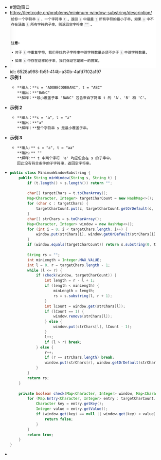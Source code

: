 - #滑动窗口
- https://leetcode.cn/problems/minimum-window-substring/description/
- ![image.png](../assets/image_1697164167563_0.png)
  id:: 6528a998-fb5f-414b-a30b-4afd7f02a197
- **示例 1**
	- ```
	  **输入：**s = "ADOBECODEBANC", t = "ABC"
	  **输出：**"BANC"
	  **解释：**最小覆盖子串 "BANC" 包含来自字符串 t 的 'A'、'B' 和 'C'。
	  ```
- **示例 2**
	- ```
	  **输入：**s = "a", t = "a"
	  **输出：**"a"
	  **解释：**整个字符串 s 是最小覆盖子串。
	  ```
- **示例 3**
	- ```
	  **输入:** s = "a", t = "aa"
	  **输出:** ""
	  **解释:** t 中两个字符 'a' 均应包含在 s 的子串中，
	  因此没有符合条件的子字符串，返回空字符串。
	  ```
- ```java
  public class MinimumWindowSubstring {
      public String minWindow(String s, String t) {
          if (t.length() > s.length()) return "";
  
          char[] targetChars = t.toCharArray();
          Map<Character, Integer> targetCharCount = new HashMap<>();
          for (char c : targetChars) {
              targetCharCount.put(c, targetCharCount.getOrDefault(c, 0) + 1);
          }
          char[] strChars = s.toCharArray();
          Map<Character, Integer> window = new HashMap<>();
          for (int i = 0; i < targetChars.length; i++) {
              window.put(strChars[i], window.getOrDefault(strChars[i], 0) + 1);
          }
          if (window.equals(targetCharCount)) return s.substring(0, targetChars.length);
  
          String rs = "";
          int minLength = Integer.MAX_VALUE;
          int l = 0, r = targetChars.length - 1;
          while (l <= r) {
              if (check(window, targetCharCount)) {
                  int length = r - l + 1;
                  if (length < minLength) {
                      minLength = length;
                      rs = s.substring(l, r + 1);
                  }
                  int lCount = window.get(strChars[l]);
                  if (lCount == 1) {
                      window.remove(strChars[l]);
                  } else {
                      window.put(strChars[l], lCount - 1);
                  }
                  l++;
                  if (l > r) break;
              } else {
                  r++;
                  if (r == strChars.length) break;
                  window.put(strChars[r], window.getOrDefault(strChars[r], 0) + 1);
              }
          }
          return rs;
      }
  
      private boolean check(Map<Character, Integer> window, Map<Character, Integer> targetCharCount) {
          for (Map.Entry<Character, Integer> entry : targetCharCount.entrySet()) {
              Character key = entry.getKey();
              Integer value = entry.getValue();
              if (window.get(key) == null || window.get(key) < value) {
                  return false;
              }
          }
          return true;
      }
  }
  ```
-